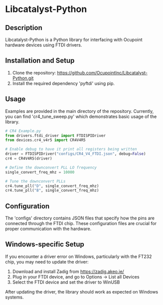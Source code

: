 # Libcatalyst-Python

## Description
Libcatalyst-Python is a Python library for interfacing with Ocupoint hardware devices using FTDI drivers.

## Installation and Setup

1. Clone the repository: https://github.com/OcupointInc/Libcatalyst-Python.git
2. Install the required dependency 'pyftdi' using pip.

## Usage

Examples are provided in the main directory of the repository. Currently, you can find 'cr4_tune_sweep.py' which demonstrates basic usage of the library.

```python
# CR4 Example.py
from drivers.ftdi_driver import FTDISPIDriver
from devices.cr4_v4r5 import CR4V4R5

# Enable debug to have it print all registers being written
driver = FTDISPIDriver("configs/CR4_V4_FTDI.json", debug=False)
cr4 = CR4V4R5(driver)

# Define the downconvert PLL LO frequency
single_convert_freq_mhz = 10000

# Tune the downconvert PLLs
cr4.tune_pll("D", single_convert_freq_mhz)
cr4.tune_pll("B", single_convert_freq_mhz)
```

## Configuration

The 'configs' directory contains JSON files that specify how the pins are connected through the FTDI chip. These configuration files are crucial for proper communication with the hardware.

## Windows-specific Setup

If you encounter a driver error on Windows, particularly with the FT232 chip, you may need to update the driver:

1. Download and install Zadig from https://zadig.akeo.ie/
2. Plug in your FTDI device, and go to Options -> List all Devices
3. Select the FTDI device and set the driver to WinUSB

After updating the driver, the library should work as expected on Windows systems.